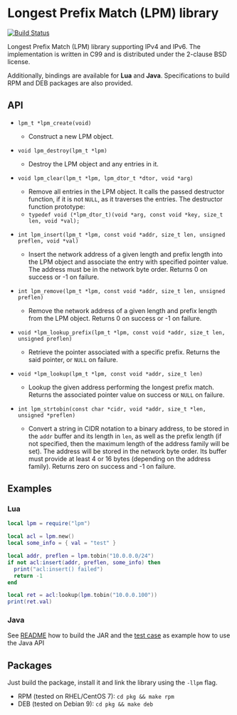# Longest Prefix Match (LPM) library

[![Build Status](https://travis-ci.org/rmind/liblpm.svg?branch=master)](https://travis-ci.org/rmind/liblpm)

Longest Prefix Match (LPM) library supporting IPv4 and IPv6.
The implementation is written in C99 and is distributed under the
2-clause BSD license.

Additionally, bindings are available for **Lua** and **Java**.
Specifications to build RPM and DEB packages are also provided.

## API

* `lpm_t *lpm_create(void)`
  * Construct a new LPM object.

* `void lpm_destroy(lpm_t *lpm)`
  * Destroy the LPM object and any entries in it.

* `void lpm_clear(lpm_t *lpm, lpm_dtor_t *dtor, void *arg)`
  * Remove all entries in the LPM object.  It calls the passed destructor
  function, if it is not `NULL`, as it traverses the entries.  The destructor
  function prototype:
  * `typedef void (*lpm_dtor_t)(void *arg, const void *key, size_t len, void *val);`

* `int lpm_insert(lpm_t *lpm, const void *addr, size_t len, unsigned preflen, void *val)`
  * Insert the network address of a given length and prefix length into
  the LPM object and associate the entry with specified pointer value.
  The address must be in the network byte order.  Returns 0 on success
  or -1 on failure.

* `int lpm_remove(lpm_t *lpm, const void *addr, size_t len, unsigned preflen)`
  * Remove the network address of a given length and prefix length from
  the LPM object.  Returns 0 on success or -1 on failure.

* `void *lpm_lookup_prefix(lpm_t *lpm, const void *addr, size_t len, unsigned preflen)`
  * Retrieve the pointer associated with a specific prefix.
  Returns the said pointer, or `NULL` on failure.

* `void *lpm_lookup(lpm_t *lpm, const void *addr, size_t len)`
  * Lookup the given address performing the longest prefix match.
  Returns the associated pointer value on success or `NULL` on failure.

* `int lpm_strtobin(const char *cidr, void *addr, size_t *len, unsigned *preflen)`
  * Convert a string in CIDR notation to a binary address, to be stored in
  the `addr` buffer and its length in `len`, as well as the prefix length (if
  not specified, then the maximum length of the address family will be set).
  The address will be stored in the network byte order.  Its buffer must
  provide at least 4 or 16 bytes (depending on the address family).  Returns
  zero on success and -1 on failure.

## Examples

### Lua

```lua
local lpm = require("lpm")

local acl = lpm.new()
local some_info = { val = "test" }

local addr, preflen = lpm.tobin("10.0.0.0/24")
if not acl:insert(addr, preflen, some_info) then
  print("acl:insert() failed")
  return -1
end

local ret = acl:lookup(lpm.tobin("10.0.0.100"))
print(ret.val)
```

### Java

See [README](src/jni) how to build the JAR and the
[test case](src/jni/org/netbsd/liblpm/LPMTest.java) as example
how to use the Java API

## Packages

Just build the package, install it and link the library using the
`-llpm` flag.
* RPM (tested on RHEL/CentOS 7): `cd pkg && make rpm`
* DEB (tested on Debian 9): `cd pkg && make deb`
